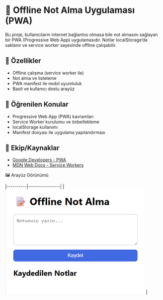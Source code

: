 # 📝 Offline Not Alma Uygulaması (PWA)

Bu proje, kullanıcıların internet bağlantısı olmasa bile not almasını sağlayan bir PWA (Progressive Web App) uygulamasıdır. Notlar localStorage’da saklanır ve service worker sayesinde offline çalışabilir.

## 🚀 Özellikler

- Offline çalışma (service worker ile)
- Not alma ve listeleme
- PWA manifest ile mobil uyumluluk
- Basit ve kullanıcı dostu arayüz

## 🧠 Öğrenilen Konular

- Progressive Web App (PWA) kavramları
- Service Worker kurulumu ve önbellekleme
- localStorage kullanımı
- Manifest dosyası ile uygulama yapılandırması

## 👥 Ekip/Kaynaklar

- [Google Developers - PWA](https://developers.google.com/web/progressive-web-apps)
- [MDN Web Docs - Service Workers](https://developer.mozilla.org/en-US/docs/Web/API/Service_Worker_API)



🖼️ Arayüz Görünümü

|----------|----------------|
| ![light](docs/ss.png) | 